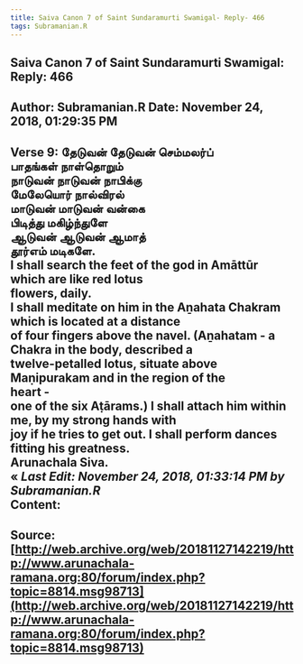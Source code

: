 ```yaml
--- 
title: Saiva Canon 7 of Saint Sundaramurti Swamigal- Reply- 466   
tags: Subramanian.R  
---  
```

##  Saiva Canon 7 of Saint Sundaramurti Swamigal: Reply: 466  
Author: Subramanian.R       Date: November 24, 2018, 01:29:35 PM  
---  
Verse 9: தேடுவன் தேடுவன் செம்மலர்ப்   
 பாதங்கள் நாள்தொறும்   
நாடுவன் நாடுவன் நாபிக்கு   
 மேலேயொர் நால்விரல்   
மாடுவன் மாடுவன் வன்கை   
 பிடித்து மகிழ்ந்துளே   
ஆடுவன் ஆடுவன் ஆமாத்   
 தூர்எம் மடிகளே.   
I shall search the feet of the god in Amāttūr which are like red lotus  
flowers, daily.   
I shall meditate on him in the Aṉahata Chakram which is located at a distance  
of four fingers above the navel. (Aṉahatam - a Chakra in the body, described a  
twelve-petalled lotus, situate above Maṇipurakam and in the region of the  
heart -   
one of the six Aṭārams.) I shall attach him within me, by my strong hands with  
joy if he tries to get out. I shall perform dances fitting his greatness.   
Arunachala Siva.  
« _Last Edit: November 24, 2018, 01:33:14 PM by Subramanian.R_  
Content:
 ---  
Source:[http://web.archive.org/web/20181127142219/http://www.arunachala-ramana.org:80/forum/index.php?topic=8814.msg98713](http://web.archive.org/web/20181127142219/http://www.arunachala-ramana.org:80/forum/index.php?topic=8814.msg98713)   
---  

